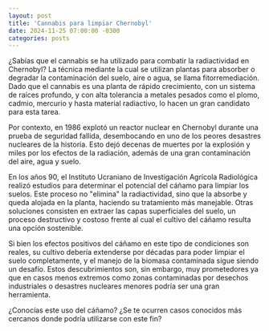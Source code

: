 ```yaml
---
layout: post
title: 'Cannabis para limpiar Chernobyl'
date: 2024-11-25 07:00:00 -0300
categories: posts
---
```


¿Sabías que el cannabis se ha utilizado para combatir la radiactividad en Chernobyl? La técnica mediante la cual se utilizan plantas para absorber o degradar la contaminación del suelo, aire o agua, se llama fitorremediación. Dado que el cannabis es una planta de rápido crecimiento, con un sistema de raíces profundo, y con alta tolerancia a metales pesados como el plomo, cadmio, mercurio y hasta material radiactivo, lo hacen un gran candidato para esta tarea.

Por contexto, en 1986 explotó un reactor nuclear en Chernobyl durante una prueba de seguridad fallida, desembocando en uno de los peores desastres nucleares de la historia. Esto dejó decenas de muertes por la explosión y miles por los efectos de la radiación, además de una gran contaminación del aire, agua y suelo.

En los años 90, el Instituto Ucraniano de Investigación Agrícola Radiológica realizó estudios para determinar el potencial del cáñamo para limpiar los suelos. Este proceso no "elimina" la radiactividad, sino que la absorbe y queda alojada en la planta, haciendo su tratamiento más manejable. Otras soluciones consisten en extraer las capas superficiales del suelo, un proceso destructivo y costoso frente al cual el cultivo del cáñamo resulta una opción sostenible.

Si bien los efectos positivos del cáñamo en este tipo de condiciones son reales, su cultivo debería extenderse por décadas para poder limpiar el suelo completamente, y el manejo de la biomasa contaminada sigue siendo un desafío. Estos descubrimientos son, sin embargo, muy prometedores ya que en casos menos extremos como zonas contaminadas por desechos industriales o desastres nucleares menores podría ser una gran herramienta.

¿Conocías este uso del cáñamo? ¿Se te ocurren casos conocidos más cercanos donde podría utilizarse con este fin?
